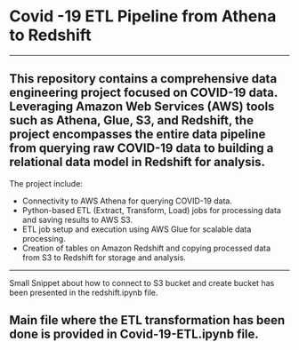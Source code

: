 # Covid -19 ETL Pipeline from Athena to Redshift
-----
This repository contains a comprehensive data engineering project focused on COVID-19 data. Leveraging Amazon Web Services (AWS) tools such as Athena, Glue, S3, and Redshift, the project encompasses the entire data pipeline from querying raw COVID-19 data to building a relational data model in Redshift for analysis.
-----
The project include:

* Connectivity to AWS Athena for querying COVID-19 data.
* Python-based ETL (Extract, Transform, Load) jobs for processing data and saving results to AWS S3.
* ETL job setup and execution using AWS Glue for scalable data processing.
* Creation of tables on Amazon Redshift and copying processed data from S3 to Redshift for storage and analysis.

----

Small Snippet about how to connect to S3 bucket and create bucket has been presented in the redshift.ipynb file. 

Main file where the ETL transformation has been done is provided in Covid-19-ETL.ipynb file. 
------

